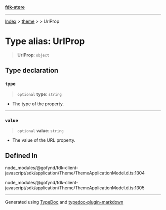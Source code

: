 [**fdk-store**](../../../README.md)
***

[Index](../../../API.md) > [theme](../../README.md) > [<internal>](../README.md) > UrlProp

# Type alias: UrlProp

> **UrlProp**: `object`

## Type declaration

### `type`

> `optional` **type**: `string`

- The type of the property.

***

### `value`

> `optional` **value**: `string`

- The value of the URL property.

## Defined In

node\_modules/@gofynd/fdk-client-javascript/sdk/application/Theme/ThemeApplicationModel.d.ts:1304

node\_modules/@gofynd/fdk-client-javascript/sdk/application/Theme/ThemeApplicationModel.d.ts:1305

***
Generated using [TypeDoc](https://typedoc.org/) and [typedoc-plugin-markdown](https://www.npmjs.com/package/typedoc-plugin-markdown)
